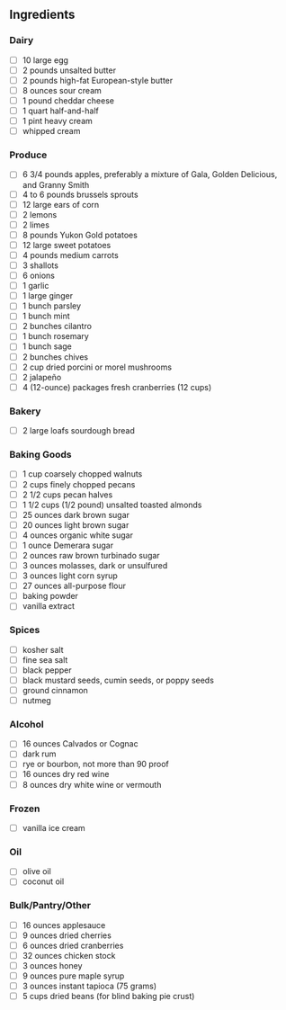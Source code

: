 ## Ingredients

### Dairy

- [ ] 10 large egg
- [ ] 2 pounds unsalted butter
- [ ] 2 pounds high-fat European-style butter
- [ ] 8 ounces sour cream
- [ ] 1 pound cheddar cheese
- [ ] 1 quart half-and-half
- [ ] 1 pint heavy cream
- [ ] whipped cream

### Produce

- [ ] 6 3/4 pounds apples, preferably a mixture of Gala, Golden Delicious, and Granny Smith
- [ ] 4 to 6 pounds brussels sprouts
- [ ] 12 large ears of corn
- [ ] 2 lemons
- [ ] 2 limes
- [ ] 8 pounds Yukon Gold potatoes
- [ ] 12 large sweet potatoes
- [ ] 4 pounds medium carrots
- [ ] 3 shallots
- [ ] 6 onions
- [ ] 1 garlic
- [ ] 1 large ginger
- [ ] 1 bunch parsley
- [ ] 1 bunch mint
- [ ] 2 bunches cilantro
- [ ] 1 bunch rosemary
- [ ] 1 bunch sage
- [ ] 2 bunches chives
- [ ] 2 cup dried porcini or morel mushrooms
- [ ] 2 jalapeño
- [ ] 4 (12-ounce) packages fresh cranberries (12 cups)

### Bakery

- [ ] 2 large loafs sourdough bread

### Baking Goods

- [ ] 1 cup coarsely chopped walnuts
- [ ] 2 cups finely chopped pecans
- [ ] 2 1/2 cups pecan halves
- [ ] 1 1/2 cups (1/2 pound) unsalted toasted almonds
- [ ] 25 ounces dark brown sugar
- [ ] 20 ounces light brown sugar
- [ ] 4 ounces organic white sugar
- [ ] 1 ounce Demerara sugar
- [ ] 2 ounces raw brown turbinado sugar
- [ ] 3 ounces molasses, dark or unsulfured
- [ ] 3 ounces light corn syrup
- [ ] 27 ounces all-purpose flour
- [ ] baking powder
- [ ] vanilla extract

### Spices

- [ ] kosher salt
- [ ] fine sea salt
- [ ] black pepper
- [ ] black mustard seeds, cumin seeds, or poppy seeds
- [ ] ground cinnamon
- [ ] nutmeg

### Alcohol

- [ ] 16 ounces Calvados or Cognac
- [ ] dark rum
- [ ] rye or bourbon, not more than 90 proof
- [ ] 16 ounces dry red wine
- [ ] 8 ounces dry white wine or vermouth

### Frozen

- [ ] vanilla ice cream

### Oil

- [ ] olive oil
- [ ] coconut oil

### Bulk/Pantry/Other

- [ ] 16 ounces applesauce
- [ ] 9 ounces dried cherries
- [ ] 6 ounces dried cranberries
- [ ] 32 ounces chicken stock
- [ ] 3 ounces honey
- [ ] 9 ounces pure maple syrup
- [ ] 3 ounces instant tapioca (75 grams)
- [ ] 5 cups dried beans (for blind baking pie crust)
